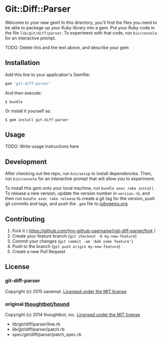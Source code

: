 # Git::Diff::Parser

Welcome to your new gem! In this directory, you'll find the files you need to be able to package up your Ruby library into a gem. Put your Ruby code in the file `lib/git/diff/parser`. To experiment with that code, run `bin/console` for an interactive prompt.

TODO: Delete this and the text above, and describe your gem

## Installation

Add this line to your application's Gemfile:

```ruby
gem 'git-diff-parser'
```

And then execute:

    $ bundle

Or install it yourself as:

    $ gem install git-diff-parser

## Usage

TODO: Write usage instructions here

## Development

After checking out the repo, run `bin/setup` to install dependencies. Then, run `bin/console` for an interactive prompt that will allow you to experiment.

To install this gem onto your local machine, run `bundle exec rake install`. To release a new version, update the version number in `version.rb`, and then run `bundle exec rake release` to create a git tag for the version, push git commits and tags, and push the `.gem` file to [rubygems.org](https://rubygems.org).

## Contributing

1. Fork it ( https://github.com/[my-github-username]/git-diff-parser/fork )
2. Create your feature branch (`git checkout -b my-new-feature`)
3. Commit your changes (`git commit -am 'Add some feature'`)
4. Push to the branch (`git push origin my-new-feature`)
5. Create a new Pull Request

## License
### git-diff-parser
Copyright (c) 2015 sanemat. [Licensed under the MIT license](./LICENSE)

### original [thoughtbot/hound](https://github.com/thoughtbot/hound)

Copyright (c) 2014 thoughtbot, inc. [Licensed under the MIT license](./thoughtbot-hound/LICENSE)

* lib/git/diff/parser/line.rb
* lib/git/diff/parser/patch.rb
* spec/git/diff/parser/patch_spec.rb
